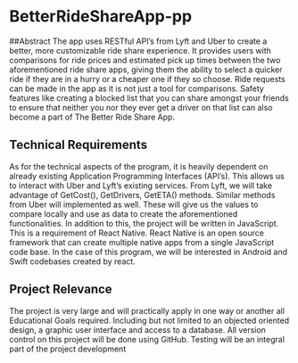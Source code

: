# BetterRideShareApp-pp
##Abstract
The app uses RESTful API’s from Lyft and Uber to create a better, more customizable ride share experience. It provides users with comparisons for ride prices and estimated pick up times between the two aforementioned ride share apps, giving them the ability to select a quicker ride if they are in a hurry or a cheaper one if they so choose. Ride requests can be made in the app as it is not just a tool for comparisons. Safety features like creating a blocked list that you can share amongst your friends to ensure that neither you nor they ever get a driver on that list can also become a part of The Better Ride Share App. 

## Technical Requirements
As for the technical aspects of the program, it is heavily dependent on already existing Application Programming Interfaces (API’s). This allows us to interact with Uber and Lyft’s existing services. From Lyft, we will take advantage of GetCost(), GetDrivers, GetETA() methods. Similar methods from Uber will implemented as well. These will give us the values to compare locally and use as data to create the aforementioned functionalities. In addition to this, the project will be written in JavaScript. This is a requirement of React Native. React Native is an open source framework that can create multiple native apps from a single JavaScript code base. In the case of this program, we will be interested  in Android and Swift codebases created by react.

## Project Relevance
The project is very large and will practically apply in one way or another all Educational Goals required. Including but not limited to an objected oriented design, a graphic user interface and access to a database. All version control on this project will be done using GitHub. Testing will be an integral part of the project development 

